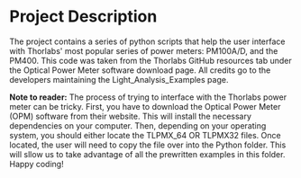 # Project Description

The project contains a series of python scripts that help the user interface with Thorlabs' most popular series of power meters: PM100A/D, and the PM400. This code was taken from the Thorlabs GitHub resources tab under the Optical Power Meter software download page. All credits go to the developers maintaining the Light_Analysis_Examples page. 

**Note to reader:** 
The process of trying to interface with the Thorlabs power meter can be tricky. First, you have to download the Optical Power Meter (OPM) software from their website. This will install the necessary dependencies on your computer. Then, depending on your operating system, you should either locate the TLPMX_64 OR TLPMX32 files. Once located, the user will need to copy the file over into the Python folder. This will sllow us to take advantage of all the prewritten examples in this folder. Happy coding! 
